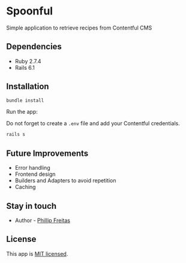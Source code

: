 # Spoonful

Simple application to retrieve recipes from Contentful CMS

## Dependencies

- Ruby 2.7.4
- Rails 6.1

## Installation

```ruby
bundle install
```

Run the app:

Do not forget to create a `.env` file and add your Contentful credentials.

```ruby
rails s
```

## Future Improvements

- Error handling
- Frontend design
- Builders and Adapters to avoid repetition
- Caching

## Stay in touch

- Author - [Phillip Freitas](https://www.linkedin.com/in/phillipfreitas/)

## License

This app is [MIT licensed](LICENSE).
